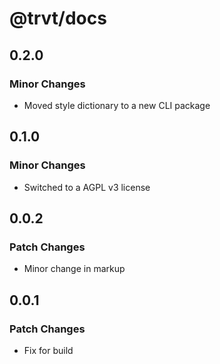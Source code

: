 # @trvt/docs

## 0.2.0

### Minor Changes

-   Moved style dictionary to a new CLI package

## 0.1.0

### Minor Changes

-   Switched to a AGPL v3 license

## 0.0.2

### Patch Changes

-   Minor change in markup

## 0.0.1

### Patch Changes

-   Fix for build

